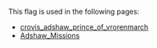 This flag is used in the following pages:
 - [crovis_adshaw_prince_of_vrorenmarch](../events/crovis_adshaw_prince_of_vrorenmarch.md)
 - [Adshaw_Missions](../missions/Adshaw_Missions.md)
